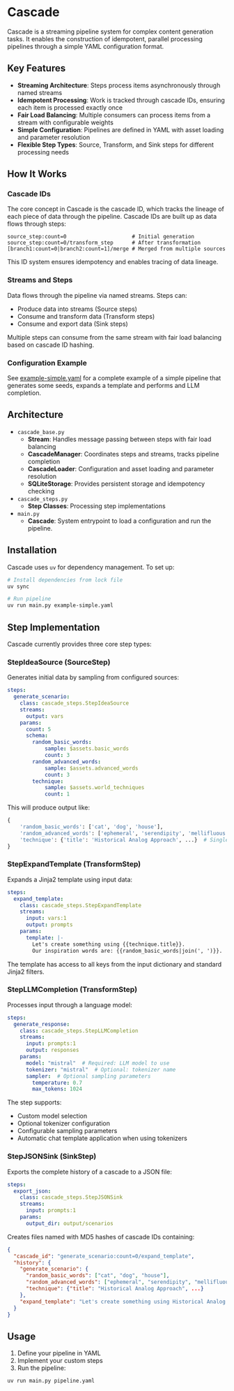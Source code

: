 
# Cascade

Cascade is a streaming pipeline system for complex content generation tasks. It enables the construction of idempotent, parallel processing pipelines through a simple YAML configuration format.

## Key Features

- **Streaming Architecture**: Steps process items asynchronously through named streams
- **Idempotent Processing**: Work is tracked through cascade IDs, ensuring each item is processed exactly once
- **Fair Load Balancing**: Multiple consumers can process items from a stream with configurable weights
- **Simple Configuration**: Pipelines are defined in YAML with asset loading and parameter resolution
- **Flexible Step Types**: Source, Transform, and Sink steps for different processing needs

## How It Works

### Cascade IDs

The core concept in Cascade is the cascade ID, which tracks the lineage of each piece of data through the pipeline. Cascade IDs are built up as data flows through steps:

```
source_step:count=0                     # Initial generation
source_step:count=0/transform_step      # After transformation
[branch1:count=0|branch2:count=1]/merge # Merged from multiple sources
```

This ID system ensures idempotency and enables tracing of data lineage.

### Streams and Steps

Data flows through the pipeline via named streams. Steps can:
- Produce data into streams (Source steps)
- Consume and transform data (Transform steps)
- Consume and export data (Sink steps)

Multiple steps can consume from the same stream with fair load balancing based on cascade ID hashing.

### Configuration Example

See [example-simple.yaml](example-simple.yaml) for a complete example of a simple pipeline that generates some seeds, expands a template and performs and LLM completion.

## Architecture

- `cascade_base.py`
    - **Stream**: Handles message passing between steps with fair load balancing
    - **CascadeManager**: Coordinates steps and streams, tracks pipeline completion
    - **CascadeLoader**: Configuration and asset loading and parameter resolution
    - **SQLiteStorage**: Provides persistent storage and idempotency checking
- `cascade_steps.py`
    - **Step Classes**: Processing step implementations
- `main.py`    
    - **Cascade**: System entrypoint to load a configuration and run the pipeline.

## Installation

Cascade uses `uv` for dependency management. To set up:

```bash
# Install dependencies from lock file
uv sync

# Run pipeline
uv run main.py example-simple.yaml
```

## Step Implementation

Cascade currently provides three core step types:

### StepIdeaSource (SourceStep)

Generates initial data by sampling from configured sources:

```yaml
steps:
  generate_scenario:
    class: cascade_steps.StepIdeaSource
    streams:
      output: vars
    params:
      count: 5
      schema:
        random_basic_words: 
            sample: $assets.basic_words
            count: 3
        random_advanced_words:
            sample: $assets.advanced_words
            count: 3
        technique: 
            sample: $assets.world_techniques
            count: 1
```

This will produce output like:
```python
{
    'random_basic_words': ['cat', 'dog', 'house'],
    'random_advanced_words': ['ephemeral', 'serendipity', 'mellifluous'],
    'technique': {'title': 'Historical Analog Approach', ...}  # Single item since count=1
}
```

### StepExpandTemplate (TransformStep)

Expands a Jinja2 template using input data:

```yaml
steps:
  expand_template:
    class: cascade_steps.StepExpandTemplate
    streams:
      input: vars:1
      output: prompts
    params:
      template: |-
        Let's create something using {{technique.title}}.
        Our inspiration words are: {{random_basic_words|join(', ')}}.
```

The template has access to all keys from the input dictionary and standard Jinja2 filters.

### StepLLMCompletion (TransformStep)

Processes input through a language model:

```yaml
steps:
  generate_response:
    class: cascade_steps.StepLLMCompletion
    streams:
      input: prompts:1
      output: responses
    params:
      model: "mistral"  # Required: LLM model to use
      tokenizer: "mistral"  # Optional: tokenizer name
      sampler:  # Optional sampling parameters
        temperature: 0.7
        max_tokens: 1024
```

The step supports:
- Custom model selection
- Optional tokenizer configuration
- Configurable sampling parameters
- Automatic chat template application when using tokenizers

### StepJSONSink (SinkStep)

Exports the complete history of a cascade to a JSON file:

```yaml
steps:
  export_json:
    class: cascade_steps.StepJSONSink
    streams:
      input: prompts:1
    params:
      output_dir: output/scenarios
```

Creates files named with MD5 hashes of cascade IDs containing:
```json
{
  "cascade_id": "generate_scenario:count=0/expand_template",
  "history": {
    "generate_scenario": {
      "random_basic_words": ["cat", "dog", "house"],
      "random_advanced_words": ["ephemeral", "serendipity", "mellifluous"],
      "technique": {"title": "Historical Analog Approach", ...}
    },
    "expand_template": "Let's create something using Historical Analog Approach..."
  }
}
```

## Usage

1. Define your pipeline in YAML
2. Implement your custom steps
3. Run the pipeline:
```bash
uv run main.py pipeline.yaml
```
